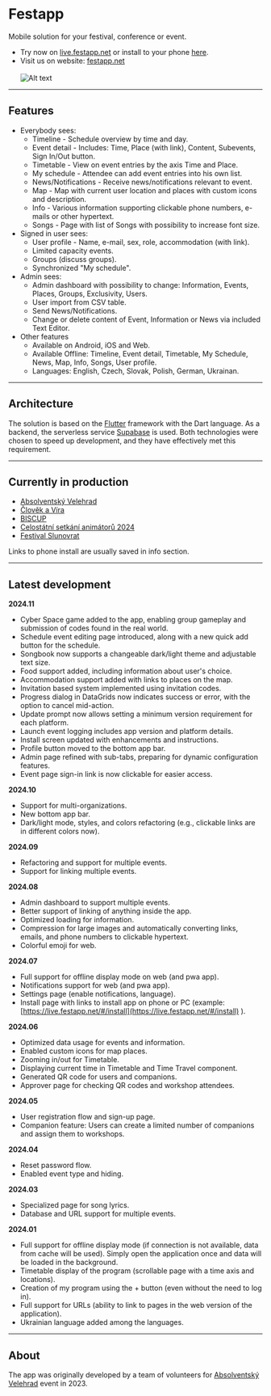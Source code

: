 # Festapp

Mobile solution for your festival, conference or event. 
- Try now on [live.festapp.net](https://live.festapp.net) or install to your phone [here](https://live.festapp.net/#/install).
- Visit us on website: [festapp.net](https://festapp.net)</br></br>
![Alt text](repo-data/festapp-showcase.png?raw=true "Showcase")

---
## Features

- Everybody sees:
  - Timeline - Schedule overview by time and day.
  - Event detail - Includes: Time, Place (with link), Content, Subevents, Sign In/Out button.
  - Timetable - View on event entries by the axis Time and Place.
  - My schedule - Attendee can add event entries into his own list.
  - News/Notifications - Receive news/notifications relevant to event.
  - Map - Map with current user location and places with custom icons and description.
  - Info - Various information supporting clickable phone numbers, e-mails or other hypertext.
  - Songs - Page with list of Songs with possibility to increase font size.
- Signed in user sees:
  - User profile - Name, e-mail, sex, role, accommodation (with link).
  - Limited capacity events.
  - Groups (discuss groups).
  - Synchronized "My schedule".
- Admin sees:
  - Admin dashboard with possibility to change: Information, Events, Places, Groups, Exclusivity, Users.
  - User import from CSV table.
  - Send News/Notifications.
  - Change or delete content of Event, Information or News via included Text Editor.
- Other features
  - Available on Android, iOS and Web.
  - Available Offline: Timeline, Event detail, Timetable, My Schedule, News, Map, Info, Songs, User profile.
  - Languages: English, Czech, Slovak, Polish, German, Ukrainan.
 
---
## Architecture
The solution is based on the [Flutter](https://github.com/flutter/flutter) framework with the Dart language.
As a backend, the serverless service [Supabase](https://github.com/supabase/supabase) is used. 
Both technologies were chosen to speed up development, and they have effectively met this requirement.

---
## Currently in production

- [Absolventský Velehrad](https://av23.cz)
- [Člověk a Víra](https://clovekavira.netlify.app)
- [BISCUP](https://biscup.netlify.app)
- [Celostátní setkání animátorů 2024](https://aksmcz.netlify.app)
- [Festival Slunovrat](https://app.festivalslunovrat.cz)

Links to phone install are usually saved in info section.

---
## Latest development

**2024.11**
- Cyber Space game added to the app, enabling group gameplay and submission of codes found in the real world.
- Schedule event editing page introduced, along with a new quick add button for the schedule.
- Songbook now supports a changeable dark/light theme and adjustable text size.
- Food support added, including information about user's choice.
- Accommodation support added with links to places on the map.
- Invitation based system implemented using invitation codes.
- Progress dialog in DataGrids now indicates success or error, with the option to cancel mid-action.
- Update prompt now allows setting a minimum version requirement for each platform.
- Launch event logging includes app version and platform details.
- Install screen updated with enhancements and instructions.
- Profile button moved to the bottom app bar.
- Admin page refined with sub-tabs, preparing for dynamic configuration features.
- Event page sign-in link is now clickable for easier access.

**2024.10**
- Support for multi-organizations.
- New bottom app bar.
- Dark/light mode, styles, and colors refactoring (e.g., clickable links are in different colors now).

**2024.09**
- Refactoring and support for multiple events.
- Support for linking multiple events.

**2024.08**
- Admin dashboard to support multiple events.
- Better support of linking of anything inside the app.
- Optimized loading for information.
- Compression for large images and automatically converting links, emails, and phone numbers to clickable hypertext.
- Colorful emoji for web.

**2024.07**
- Full support for offline display mode on web (and pwa app).
- Notifications support for web (and pwa app).
- Settings page (enable notifications, language).
- Install page with links to install app on phone or PC (example: [https://live.festapp.net/#/install](https://live.festapp.net/#/install) ).

**2024.06**
- Optimized data usage for events and information.
- Enabled custom icons for map places.
- Zooming in/out for Timetable.
- Displaying current time in Timetable and Time Travel component.
- Generated QR code for users and companions.
- Approver page for checking QR codes and workshop attendees.

**2024.05**
- User registration flow and sign-up page.
- Companion feature: Users can create a limited number of companions and assign them to workshops.

**2024.04**
- Reset password flow.
- Enabled event type and hiding.

**2024.03**
- Specialized page for song lyrics.
- Database and URL support for multiple events.

**2024.01**
- Full support for offline display mode (if connection is not available, data from cache will be used). Simply open the application once and data will be loaded in the background.
- Timetable display of the program (scrollable page with a time axis and locations).
- Creation of my program using the + button (even without the need to log in).
- Full support for URLs (ability to link to pages in the web version of the application).
- Ukrainian language added among the languages.

---
## About
The app was originally developed by a team of volunteers for [Absolventský Velehrad](https://absolventskyvelehrad.cz) event in 2023.





